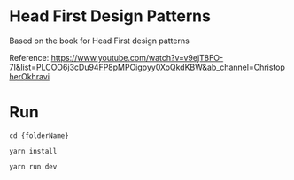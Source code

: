 # Head First Design Patterns
Based on the book for Head First design patterns

Reference: https://www.youtube.com/watch?v=v9ejT8FO-7I&list=PLCOO6j3cDu94FP8pMPOigpyy0XoQkdKBW&ab_channel=ChristopherOkhravi

# Run
`cd {folderName}`

`yarn install`

`yarn run dev`